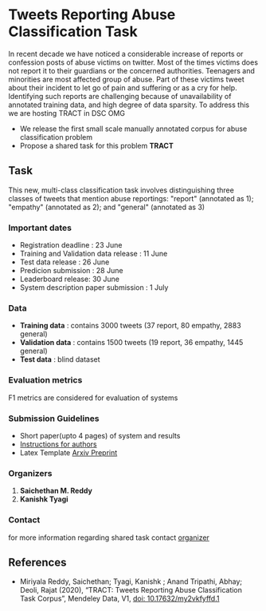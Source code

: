 # **Tweets Reporting Abuse Classification Task** 

In recent decade we have noticed a considerable increase of reports or confession posts of abuse victims on twitter. Most of the times victims does not report it to their guardians or the concerned authorities. Teenagers and minorities are most affected group of abuse. Part of these victims tweet about their incident to let go of pain and suffering or as a cry for help. Identifying such reports are challenging because of unavailability of annotated training data, and high degree of data sparsity. To address this we are hosting TRACT in DSC OMG

* We release the first small scale manually annotated corpus for abuse classification problem
* Propose a shared task for this problem **TRACT**

## Task
This new, multi-class classification task involves distinguishing three classes of tweets that mention abuse reportings: "report" (annotated as 1);  "empathy" (annotated as 2);  and   "general" (annotated as 3) 

### Important dates
* Registration deadline : 23 June
* Training and Validation data release : 11 June 
* Test data release : 26 June
* Predicion submission : 28 June
* Leaderboard release: 30 June
* System description paper submission : 1 July

### Data
* **Training data** : contains 3000 tweets (37 report, 80 empathy, 2883 general)
* **Validation data** : contains 1500 tweets (19 report, 36 empathy, 1445 general)
* **Test data** : blind dataset

### Evaluation metrics
F1 metrics are considered for evaluation of systems



### Submission Guidelines
* Short paper(upto 4 pages) of system and results
* [Instructions for authors](https://Saichethan.github.io/TRACT/ioa)
* Latex Template [Arxiv Preprint](https://github.com/Saichethan/TRACT/blob/master/Style%20and%20Template%20for%20Preprints%20(arXiv%2C%20bio-arXiv).zip)


### Organizers
1. **Saichethan M. Reddy**
2. **Kanishk Tyagi**

### Contact
for more information regarding shared task contact [organizer](mailto:saichethanreddymiriyala@gmail.com)

## References

* Miriyala Reddy, Saichethan; Tyagi, Kanishk ; Anand Tripathi, Abhay; Deoli, Rajat (2020), “TRACT: Tweets Reporting Abuse Classification Task Corpus”, Mendeley Data, V1, [doi: 10.17632/my2vkfyffd.1](http://dx.doi.org/10.17632/my2vkfyffd.1)

